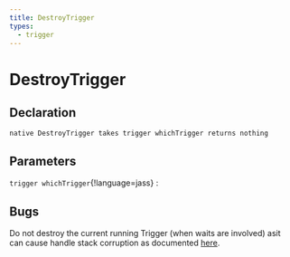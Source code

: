 ```yaml
---
title: DestroyTrigger
types:
  - trigger
---
```


# DestroyTrigger

## Declaration

```jass
native DestroyTrigger takes trigger whichTrigger returns nothing
```

## Parameters
`trigger whichTrigger`{!language=jass}
: 

## Bugs 
Do not destroy the current running Trigger (when waits are involved) asit can cause handle stack corruption as documented [here](http://www.wc3c.net/showthread.php?t=110519).
